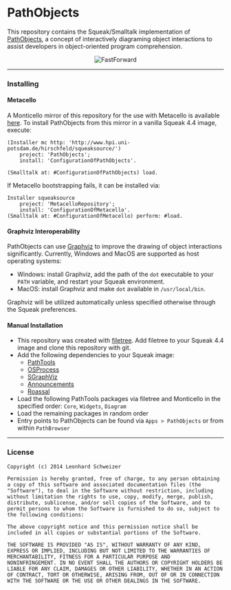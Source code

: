 PathObjects
===========

This repository contains the Squeak/Smalltalk implementation of [PathObjects](https://github.com/leoschweizer/PathObjects-Thesis), a concept of interactively diagraming object interactions to assist developers in object-oriented program comprehension.

<p align="center">
  <img src="https://leoschweizer.github.io/PathObjects/PathObjects.png" alt="FastForward"/>
</p>

***

### Installing

#### Metacello

A Monticello mirror of this repository for the use with Metacello is available [here](http://www.hpi.uni-potsdam.de/hirschfeld/squeaksource/PathObjects). 
To install PathObjects from this mirror in a vanilla Squeak 4.4 image, execute:
```smalltalk
(Installer mc http: 'http://www.hpi.uni-potsdam.de/hirschfeld/squeaksource/')
	project: 'PathObjects';
	install: 'ConfigurationOfPathObjects'.

(Smalltalk at: #ConfigurationOfPathObjects) load.
```

If Metacello bootstrapping fails, it can be installed via:
```smalltalk
Installer squeaksource
	project: 'MetacelloRepository';
	install: 'ConfigurationOfMetacello'. 
(Smalltalk at: #ConfigurationOfMetacello) perform: #load.
```

#### Graphviz Interoperability
PathObjects can use [Graphviz](http://graphviz.org) to improve the drawing of object interactions significantly.
Currently, Windows and MacOS are supported as host operating systems:
- Windows: install Graphviz, add the path of the `dot` executable to your `PATH` variable, and restart your Squeak environment.
- MacOS: install Graphviz and make `dot` available in `/usr/local/bin`.

Graphviz will be utilized automatically unless specified otherwise through the Squeak preferences.

#### Manual Installation

- This repository was created with [filetree](https://github.com/dalehenrich/filetree). Add filetree to your Squeak 4.4 image and clone this repository with git.
- Add the following dependencies to your Squeak image:
    - [PathTools](http://www.hpi.uni-potsdam.de/hirschfeld/squeaksource/PathTools/)
    - [OSProcess](http://wiki.squeak.org/squeak/708)
    - [SGraphViz](https://github.com/leoschweizer/SGraphViz)
    - [Announcements](http://www.squeaksource.com/AXAnnouncements/)
    - [Roassal](http://www.moosetechnology.org/tools/roassal)
- Load the following PathTools packages via filetree and Monticello in the specified order: `Core`, `Widgets`, `Diagram`
- Load the remaining packages in random order
- Entry points to PathObjects can be found via `Apps > PathObjects` or from within `PathBrowser`

***

### License

```
Copyright (c) 2014 Leonhard Schweizer

Permission is hereby granted, free of charge, to any person obtaining
a copy of this software and associated documentation files (the
"Software"), to deal in the Software without restriction, including
without limitation the rights to use, copy, modify, merge, publish,
distribute, sublicense, and/or sell copies of the Software, and to
permit persons to whom the Software is furnished to do so, subject to
the following conditions:

The above copyright notice and this permission notice shall be
included in all copies or substantial portions of the Software.

THE SOFTWARE IS PROVIDED "AS IS", WITHOUT WARRANTY OF ANY KIND,
EXPRESS OR IMPLIED, INCLUDING BUT NOT LIMITED TO THE WARRANTIES OF
MERCHANTABILITY, FITNESS FOR A PARTICULAR PURPOSE AND
NONINFRINGEMENT. IN NO EVENT SHALL THE AUTHORS OR COPYRIGHT HOLDERS BE
LIABLE FOR ANY CLAIM, DAMAGES OR OTHER LIABILITY, WHETHER IN AN ACTION
OF CONTRACT, TORT OR OTHERWISE, ARISING FROM, OUT OF OR IN CONNECTION
WITH THE SOFTWARE OR THE USE OR OTHER DEALINGS IN THE SOFTWARE.
```
